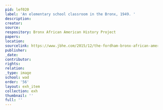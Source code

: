 ```yaml
---
pid: lef020
label: 'An elementary school classroom in the Bronx, 1949. '
description:
creator:
source:
respository: Bronx African American History Project
papers:
location:
sourcelink: https://www.jbhe.com/2015/12/the-fordham-bronx-african-american-history-project-is-now-available-online/
publisher:
_date:
contributor:
rights:
relation:
_type: image
school: wad
order: '56'
layout: exh_item
collection: exh
thumbnail: ''
full: ''
---
```

